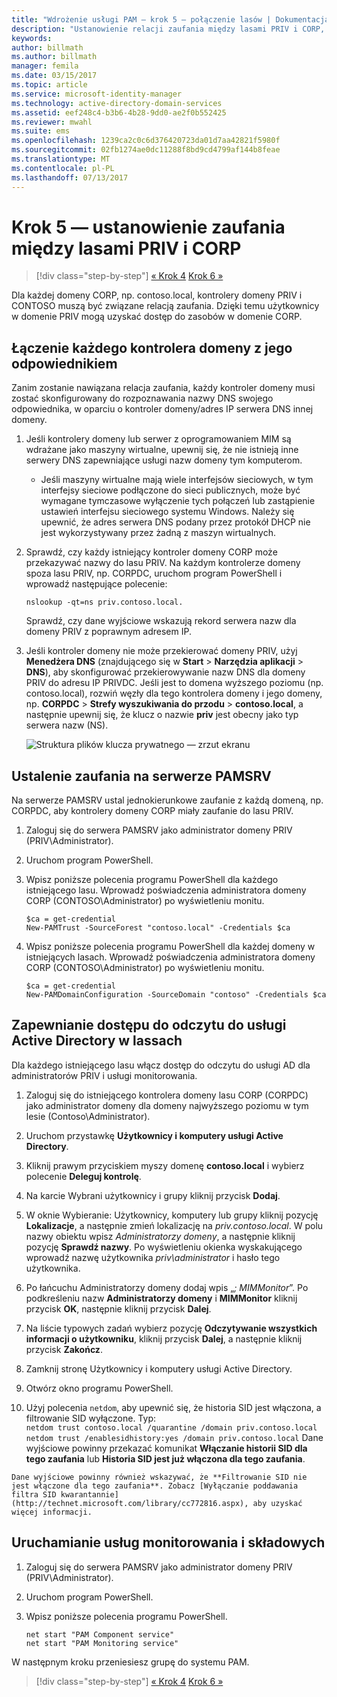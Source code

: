 ```yaml
---
title: "Wdrożenie usługi PAM — krok 5 — połączenie lasów | Dokumentacja firmy Microsoft"
description: "Ustanowienie relacji zaufania między lasami PRIV i CORP, dzięki czemu uprzywilejowani użytkownicy w lesie PRIV będą mieli w dalszym ciągu dostęp do zasobów w lesie CORP."
keywords: 
author: billmath
ms.author: billmath
manager: femila
ms.date: 03/15/2017
ms.topic: article
ms.service: microsoft-identity-manager
ms.technology: active-directory-domain-services
ms.assetid: eef248c4-b3b6-4b28-9dd0-ae2f0b552425
ms.reviewer: mwahl
ms.suite: ems
ms.openlocfilehash: 1239ca2c0c6d376420723da01d7aa42821f5980f
ms.sourcegitcommit: 02fb1274ae0dc11288f8bd9cd4799af144b8feae
ms.translationtype: MT
ms.contentlocale: pl-PL
ms.lasthandoff: 07/13/2017
---
```

# Krok 5 — ustanowienie zaufania między lasami PRIV i CORP
<a id="step-5--establish-trust-between-priv-and-corp-forests" class="xliff"></a>

>[!div class="step-by-step"]
[« Krok 4](step-4-install-mim-components-on-pam-server.md)
[Krok 6 »](step-6-transition-group-to-pam.md)


Dla każdej domeny CORP, np. contoso.local, kontrolery domeny PRIV i CONTOSO muszą być związane relacją zaufania. Dzięki temu użytkownicy w domenie PRIV mogą uzyskać dostęp do zasobów w domenie CORP.

## Łączenie każdego kontrolera domeny z jego odpowiednikiem
<a id="connect-each-domain-controller-to-its-counterpart" class="xliff"></a>

Zanim zostanie nawiązana relacja zaufania, każdy kontroler domeny musi zostać skonfigurowany do rozpoznawania nazwy DNS swojego odpowiednika, w oparciu o kontroler domeny/adres IP serwera DNS innej domeny.

1.  Jeśli kontrolery domeny lub serwer z oprogramowaniem MIM są wdrażane jako maszyny wirtualne, upewnij się, że nie istnieją inne serwery DNS zapewniające usługi nazw domeny tym komputerom.
    - Jeśli maszyny wirtualne mają wiele interfejsów sieciowych, w tym interfejsy sieciowe podłączone do sieci publicznych, może być wymagane tymczasowe wyłączenie tych połączeń lub zastąpienie ustawień interfejsu sieciowego systemu Windows. Należy się upewnić, że adres serwera DNS podany przez protokół DHCP nie jest wykorzystywany przez żadną z maszyn wirtualnych.

2.  Sprawdź, czy każdy istniejący kontroler domeny CORP może przekazywać nazwy do lasu PRIV. Na każdym kontrolerze domeny spoza lasu PRIV, np. CORPDC, uruchom program PowerShell i wprowadź następujące polecenie:

    ```
    nslookup -qt=ns priv.contoso.local.
    ```
    Sprawdź, czy dane wyjściowe wskazują rekord serwera nazw dla domeny PRIV z poprawnym adresem IP.

3.  Jeśli kontroler domeny nie może przekierować domeny PRIV, użyj **Menedżera DNS** (znajdującego się w **Start** > **Narzędzia aplikacji** > **DNS**), aby skonfigurować przekierowywanie nazw DNS dla domeny PRIV do adresu IP PRIVDC. Jeśli jest to domena wyższego poziomu (np. contoso.local), rozwiń węzły dla tego kontrolera domeny i jego domeny, np. **CORPDC** > **Strefy wyszukiwania do przodu** > **contoso.local**, a następnie upewnij się, że klucz o nazwie **priv** jest obecny jako typ serwera nazw (NS).

    ![Struktura plików klucza prywatnego — zrzut ekranu](./media/PAM_GS_DNS_Manager.png)

## Ustalenie zaufania na serwerze PAMSRV
<a id="establish-trust-on-pamsrv" class="xliff"></a>

Na serwerze PAMSRV ustal jednokierunkowe zaufanie z każdą domeną, np. CORPDC, aby kontrolery domeny CORP miały zaufanie do lasu PRIV.

1. Zaloguj się do serwera PAMSRV jako administrator domeny PRIV (PRIV\Administrator).

2.  Uruchom program PowerShell.

3.  Wpisz poniższe polecenia programu PowerShell dla każdego istniejącego lasu. Wprowadź poświadczenia administratora domeny CORP (CONTOSO\Administrator) po wyświetleniu monitu.

    ```
    $ca = get-credential
    New-PAMTrust -SourceForest "contoso.local" -Credentials $ca
    ```

4.  Wpisz poniższe polecenia programu PowerShell dla każdej domeny w istniejących lasach. Wprowadź poświadczenia administratora domeny CORP (CONTOSO\Administrator) po wyświetleniu monitu.

    ```
    $ca = get-credential
    New-PAMDomainConfiguration -SourceDomain "contoso" -Credentials $ca
    ```

## Zapewnianie dostępu do odczytu do usługi Active Directory w lassach
<a id="give-forests-read-access-to-active-directory" class="xliff"></a>

Dla każdego istniejącego lasu włącz dostęp do odczytu do usługi AD dla administratorów PRIV i usługi monitorowania.

1.  Zaloguj się do istniejącego kontrolera domeny lasu CORP (CORPDC) jako administrator domeny dla domeny najwyższego poziomu w tym lesie (Contoso\Administrator).  
2.  Uruchom przystawkę **Użytkownicy i komputery usługi Active Directory**.  
3.  Kliknij prawym przyciskiem myszy domenę **contoso.local** i wybierz polecenie **Deleguj kontrolę**.  
4.  Na karcie Wybrani użytkownicy i grupy kliknij przycisk **Dodaj**.  
5.  W oknie Wybieranie: Użytkownicy, komputery lub grupy kliknij pozycję **Lokalizacje**, a następnie zmień lokalizację na *priv.contoso.local*.  W polu nazwy obiektu wpisz *Administratorzy domeny*, a następnie kliknij pozycję **Sprawdź nazwy**. Po wyświetleniu okienka wyskakującego wprowadź nazwę użytkownika *priv\administrator* i hasło tego użytkownika.  
6.  Po łańcuchu Administratorzy domeny dodaj wpis „*; MIMMonitor*”. Po podkreśleniu nazw **Administratorzy domeny** i **MIMMonitor** kliknij przycisk **OK**, następnie kliknij przycisk **Dalej**.  
7.  Na liście typowych zadań wybierz pozycję **Odczytywanie wszystkich informacji o użytkowniku**, kliknij przycisk **Dalej**, a następnie kliknij przycisk **Zakończ**.  
8.  Zamknij stronę Użytkownicy i komputery usługi Active Directory.

9.  Otwórz okno programu PowerShell.  
10.  Użyj polecenia `netdom`, aby upewnić się, że historia SID jest włączona, a filtrowanie SID wyłączone. Typ:  
    ```
    netdom trust contoso.local /quarantine /domain priv.contoso.local
    netdom trust /enablesidhistory:yes /domain priv.contoso.local
    ```
    Dane wyjściowe powinny przekazać komunikat **Włączanie historii SID dla tego zaufania** lub **Historia SID jest już włączona dla tego zaufania**.

    Dane wyjściowe powinny również wskazywać, że **Filtrowanie SID nie jest włączone dla tego zaufania**. Zobacz [Wyłączanie poddawania filtra SID kwarantannie](http://technet.microsoft.com/library/cc772816.aspx), aby uzyskać więcej informacji.

## Uruchamianie usług monitorowania i składowych
<a id="start-the-monitoring-and-component-services" class="xliff"></a>

1.  Zaloguj się do serwera PAMSRV jako administrator domeny PRIV (PRIV\Administrator).

2.  Uruchom program PowerShell.

3.  Wpisz poniższe polecenia programu PowerShell.

    ```
    net start "PAM Component service"
    net start "PAM Monitoring service"
    ```

W następnym kroku przeniesiesz grupę do systemu PAM.

>[!div class="step-by-step"]
[« Krok 4](step-4-install-mim-components-on-pam-server.md)
[Krok 6 »](step-6-transition-group-to-pam.md)
